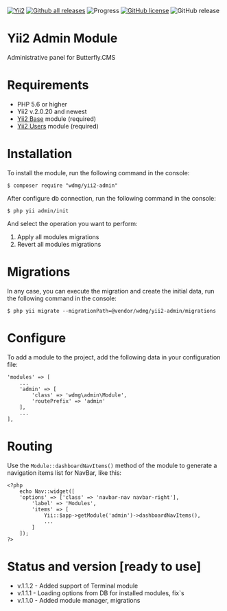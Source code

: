 [![Yii2](https://img.shields.io/badge/required-Yii2_v2.0.20-blue.svg)](https://packagist.org/packages/yiisoft/yii2)
[![Github all releases](https://img.shields.io/github/downloads/wdmg/yii2-admin/total.svg)](https://GitHub.com/wdmg/yii2-admin/releases/)
![Progress](https://img.shields.io/badge/progress-ready_to_use-green.svg)
[![GitHub license](https://img.shields.io/github/license/wdmg/yii2-admin.svg)](https://github.com/wdmg/yii2-admin/blob/master/LICENSE)
![GitHub release](https://img.shields.io/github/release/wdmg/yii2-admin/all.svg)

# Yii2 Admin Module
Administrative panel for Butterfly.CMS

# Requirements 
* PHP 5.6 or higher
* Yii2 v.2.0.20 and newest
* [Yii2 Base](https://github.com/wdmg/yii2-base) module (required)
* [Yii2 Users](https://github.com/wdmg/yii2-users) module (required)

# Installation
To install the module, run the following command in the console:

`$ composer require "wdmg/yii2-admin"`

After configure db connection, run the following command in the console:

`$ php yii admin/init`

And select the operation you want to perform:
  1) Apply all modules migrations
  2) Revert all modules migrations

# Migrations
In any case, you can execute the migration and create the initial data, run the following command in the console:

`$ php yii migrate --migrationPath=@vendor/wdmg/yii2-admin/migrations`

# Configure

To add a module to the project, add the following data in your configuration file:

    'modules' => [
        ...
        'admin' => [
            'class' => 'wdmg\admin\Module',
            'routePrefix' => 'admin'
        ],
        ...
    ],

# Routing
Use the `Module::dashboardNavItems()` method of the module to generate a navigation items list for NavBar, like this:

    <?php
        echo Nav::widget([
        'options' => ['class' => 'navbar-nav navbar-right'],
            'label' => 'Modules',
            'items' => [
                Yii::$app->getModule('admin')->dashboardNavItems(),
                ...
            ]
        ]);
    ?>

# Status and version [ready to use]
* v.1.1.2 - Added support of Terminal module
* v.1.1.1 - Loading options from DB for installed modules, fix`s
* v.1.1.0 - Added module manager, migrations